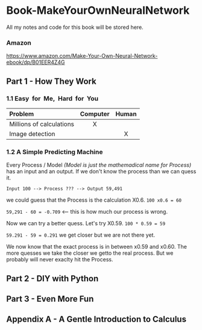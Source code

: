 # Book-MakeYourOwnNeuralNetwork
All my notes and code for this book will be stored here.

### Amazon
https://www.amazon.com/Make-Your-Own-Neural-Network-ebook/dp/B01EER4Z4G

## Part 1 - How They Work
### 1.1 Easy  for  Me,  Hard  for  You
| Problem | Computer | Human |
| :- | :-: | :-: |
| Millions of calculations | X | |
| Image detection | | X |

### 1.2 A Simple Predicting Machine 
Every Process / Model _(Model is just the mathemadical name for Process)_ has an input and an output. If we don't know the process than we can quess it.  

`Input 100 --> Process ??? --> Output 59,491`

we could guess that the Process is the calculation X0.6. `100 x0.6 = 60`

`59,291 - 60 = -0.709` <-- this is how much our process is wrong.

Now we can try a better quess. Let's try X0.59. `100 * 0.59 = 59`

`59.291 - 59 = 0.291` we get closer but we are not there yet.

We now know that the exact process is in between x0.59 and x0.60. The more quesses we take the closer we getto the real process. But we probably will never exaclty hit the Process.

## Part 2 - DIY with Python 
## Part 3 - Even More Fun 
## Appendix A - A Gentle Introduction to Calculus 
